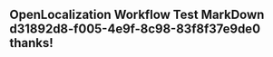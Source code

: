 <properties
ms.topic="hero-topic"
ms.test1="hero-topic"
ms.test2="test"/>

## OpenLocalization Workflow Test MarkDown d31892d8-f005-4e9f-8c98-83f8f37e9de0 thanks!

